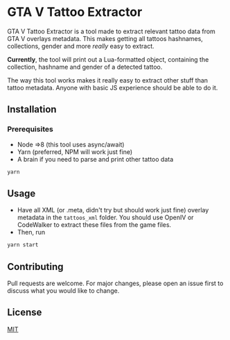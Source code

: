 # GTA V Tattoo Extractor

GTA V Tattoo Extractor is a tool made to extract relevant tattoo data from GTA V overlays metadata. This makes getting all tattoos hashnames, collections, gender and more *really* easy to extract.

**Currently**, the tool will print out a Lua-formatted object, containing the collection, hashname and gender of a detected tattoo.

The way this tool works makes it really easy to extract other stuff than tattoo metadata. Anyone with basic JS experience should be able to do it.

## Installation
### Prerequisites
* Node =>8 (this tool uses async/await)
* Yarn (preferred, NPM will work just fine)
* A brain if you need to parse and print other tattoo data

```bash
yarn
```

## Usage

* Have all XML (or .meta, didn't try but should work just fine) overlay metadata in the `tattoos_xml` folder. You should use OpenIV or CodeWalker to extract these files from the game files.
* Then, run
```bash
yarn start
```

## Contributing
Pull requests are welcome. For major changes, please open an issue first to discuss what you would like to change.

## License
[MIT](https://choosealicense.com/licenses/mit/)